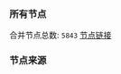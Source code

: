 ### 所有节点
合并节点总数: `5843`
[节点链接](https://github.com/rzhy1/33/raw/master/sub/sub_merge_base64.txt)

### 节点来源
